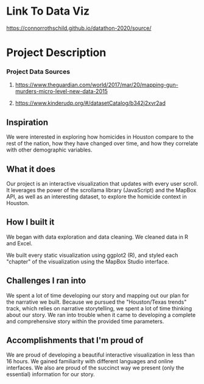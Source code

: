 
# Link To Data Viz
https://connorrothschild.github.io/datathon-2020/source/


# Project Description



### Project Data Sources

1. https://www.theguardian.com/world/2017/mar/20/mapping-gun-murders-micro-level-new-data-2015

2. https://www.kinderudp.org/#/datasetCatalog/b342j2xvr2ad

## Inspiration

We were interested in exploring how homicides in Houston compare to the rest of the nation, how they have changed over time, and how they correlate with other demographic variables.

## What it does

Our project is an interactive visualization that updates with every user scroll. It leverages the power of the scrollama library (JavaScript) and the MapBox API, as well as an interesting dataset, to explore the homicide context in Houston.

## How I built it

We began with data exploration and data cleaning. We cleaned data in R and Excel. 

We built every static visualization using ggplot2 (R), and styled each "chapter" of the visualization using the MapBox Studio interface. 

## Challenges I ran into

We spent a lot of time developing our story and mapping out our plan for the narrative we built. Because we pursued the "Houston/Texas trends" track, which relies on narrative storytelling, we spent a lot of time thinking about our story. We ran into trouble when it came to developing a complete and comprehensive story within the provided time parameters.

## Accomplishments that I'm proud of

We are proud of developing a beautiful interactive visualization in less than 16 hours. We gained familiarity with different languages and online interfaces. We also are proud of the succinct way we present (only the essential) information for our story.
